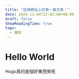 ```yaml
---
title: "這個網站上的第一篇文章！"
date: 2024-11-04T22:03:00+08:00
draft: false
ShowReadingTime: true
tags:
  - 雜談
---
```

# Hello World
Hugo真的是個好東西笑死
